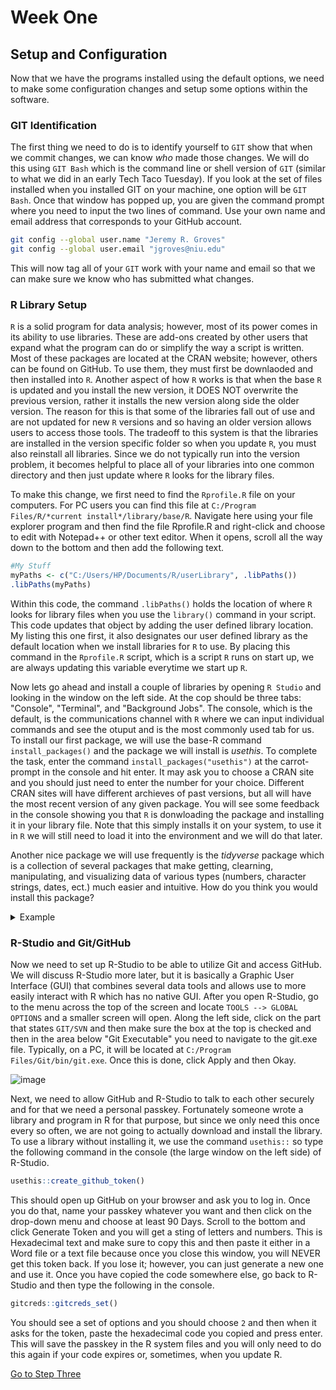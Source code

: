 # Week One

## Setup and Configuration
Now that we have the programs installed using the default options, we need to make some configuration changes and setup some options within the software. 

### GIT Identification
The first thing we need to do is to identify yourself to `GIT` show that when we commit changes, we can know *who* made those changes. We will do this using `GIT Bash` which is the command line or shell version of `GIT` (similar to what we did in an early Tech Taco Tuesday). If you look at the set of files installed when you installed GIT on your machine, one option will be `GIT Bash`. Once that window has popped up, you are given the command prompt where you need to input the two lines of command. Use your own name and email address that corresponds to your GitHub account.

```bash
git config --global user.name "Jeremy R. Groves"
git config --global user.email "jgroves@niu.edu"
```
This will now tag all of your `GIT` work with your name and email so that we can make sure we know who has submitted what changes.

### R Library Setup
`R` is a solid program for data analysis; however, most of its power comes in its ability to use libraries. These are add-ons created by other users that expand what the program can do or simplify the way a script is written. Most of these packages are located at the CRAN website; however, others can be found on GitHub. To use them, they must first be downlaoded and then installed into `R`. Another aspect of how `R` works is that when the base `R` is updated and you install the new version, it DOES NOT overwrite the previous version, rather it installs the new version along side the older version. The reason for this is that some of the libraries fall out of use and are not updated for new `R` versions and so having an older version allows users to access those tools. The tradeoff to this system is that the libraries are installed in the version specific folder so when you update `R`, you must also reinstall all libraries. Since we do not typically run into the version problem, it becomes helpful to place all of your libraries into one common directory and then just update where `R` looks for the library files.  

To make this change, we first need to find the `Rprofile.R` file on your computers. For PC users you can find this file at `C:/Program Files/R/*current install*/library/base/R`. Navigate here using your file explorer program and then find the file Rprofile.R and right-click and choose to edit with Notepad++ or other text editor. When it opens, scroll all the way down to the bottom and then add the following text.  

```R
#My Stuff
myPaths <- c("C:/Users/HP/Documents/R/userLibrary", .libPaths())
.libPaths(myPaths)
```

Within this code, the command `.libPaths()` holds the location of where `R` looks for library files when you use the `library()` command in your script. This code updates that object by adding the user defined library location. My listing this one first, it also designates our user defined library as the default location when we install libraries for `R` to use. By placing this command in the `Rprofile.R` script, which is a script `R` runs on start up, we are always updating this variable everytime we start up `R`. 

Now lets go ahead and install a couple of libraries by opening `R Studio` and looking in the window on the left side. At the cop should be three tabs: "Console", "Terminal", and "Background Jobs". The console, which is the default, is the communications channel with `R` where we can input individual commands and see the otuput and is the most commonly used tab for us. To install our first package, we will use the base-R command `install_packages()` and the package we will install is *usethis*. To complete the task, enter the command `install_packages("usethis")` at the carrot-prompt in the console and hit enter. It may ask you to choose a CRAN site and you should just need to enter the number for your choice. Different CRAN sites will have different archieves of past versions, but all will have the most recent version of any given package. You will see some feedback in the console showing you that `R` is donwloading the package and installing it in your library file. Note that this simply installs it on your system, to use it in `R` we will still need to load it into the environment and we will do that later.

Another nice package we will use frequently is the *tidyverse* package which is a collection of several packages that make getting, clearning, manipulating, and visualizing data of various types (numbers, character strings, dates, ect.) much easier and intuitive. How do you think you would install this package?

<details>
  <summary> Example </summary>
```R install_packages("tidyverse")```
</details>

### R-Studio and Git/GitHub
Now we need to set up R-Studio to be able to utilize Git and access GitHub. We will discuss R-Studio more later, but it is basically a Graphic User Interface (GUI) that combines several data tools and allows use to more easily interact with R which has no native GUI. After you open R-Studio, go to the menu across the top of the screen and locate `TOOLS --> GLOBAL OPTIONS` and a smaller screen will open. Along the left side, click on the part that states `GIT/SVN` and then make sure the box at the top is checked and then in the area below "Git Executable" you need to navigate to the git.exe file. Typically, on a PC, it will be located at `C:/Program Files/Git/bin/git.exe`. Once this is done, click Apply and then Okay.

![image](https://github.com/jrgroves/ECON691/assets/52717006/668fbf18-bb98-414e-9b94-d79e1ea9aa00)

Next, we need to allow GitHub and R-Studio to talk to each other securely and for that we need a personal passkey. Fortunately someone wrote a library and program in R for that purpose, but since we only need this once every so often, we are not going to actually download and install the library. To use a library without installing it, we use the command `usethis::` so type the following command in the console (the large window on the left side) of R-Studio.

```R
usethis::create_github_token()
```

This should open up GitHub on your browser and ask you to log in. Once you do that, name your passkey whatever you want and then click on the drop-down menu and choose at least 90 Days. Scroll to the bottom and click Generate Token and you will get a sting of letters and numbers. This is Hexadecimal text and make sure to copy this and then paste it either in a Word file or a text file because once you close this window, you will NEVER get this token back. If you lose it; however, you can just generate a new one and use it. Once you have copied the code somewhere else, go back to R-Studio and then type the following in the console.

```R
gitcreds::gitcreds_set()
```

You should see a set of options and you should choose `2` and then when it asks for the token, paste the hexadecimal code you copied and press enter. This will save the passkey in the R system files and you will only need to do this again if your code expires or, sometimes, when you update R.  

[Go to Step Three](wk1_st3.md)
